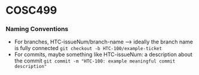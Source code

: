 # COSC499

### Naming Conventions

 - For branches,  HTC-issueNum/branch-name --> ideally the branch name is fully connected
 `git checkout -b HTC-100/example-ticket`
 - For commits, maybe something like HTC-issueNum: a description about the commit
 `git commit -m "HTC-100: example meaningful commit description"`